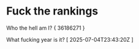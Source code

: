 # Fuck the rankings

Who the hell am I?
{ 36186271 }

What fucking year is it?
[ 2025-07-04T23:43:20Z ]
